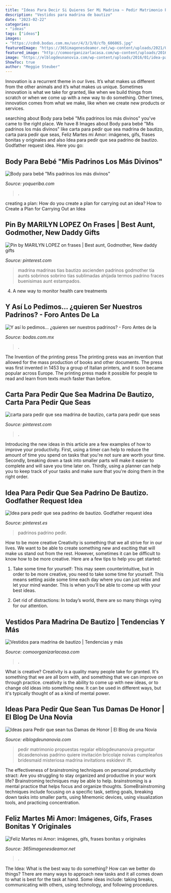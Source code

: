 ```yaml
---
title: "Ideas Para Decir Si Quieres Ser Mi Madrina ~ Pedir Matrimonio Propuestas Regalar Elblogdeunanovia Preguntar Dicasdenoivas Padrino Quiere Invitación Bricolaje Noivas Cumpleaños Bridesmaid Misteriosa Madrina Invitations Eskidevir Ift"
description: "Vestidos para madrina de bautizo"
date: "2023-02-22"
categories:
- "ideas"
tags: ["ideas"]
images:
- "https://cdn0.bodas.com.mx/usr/4/3/3/0/cfb_606065.jpg"
featuredImage: "https://365imagenesdeamor.net/wp-content/uploads/2021/03/Martes17.jpg"
featured_image: "http://comoorganizarlacasa.com/wp-content/uploads/2016/04/Ropa-para-madrina-de-un-bautizo-2018-1.jpg"
image: "https://elblogdeunanovia.com/wp-content/uploads/2016/01/idea-para-preguntar-a-damas-de-honor.jpg"
ShowToc: true
author: "Meggie Steuber"
---
```



Innovation is a recurrent theme in our lives. It’s what makes us different from the other animals and it’s what makes us unique. Sometimes innovation is what we take for granted, like when we build things from scratch or when we come up with a new way to do something. Other times, innovation comes from what we make, like when we create new products or services.

	

		
searching about Body para bebé &quot;Mis padrinos los más divinos&quot; you've came to the right place. We have 8 Images about Body para bebé &quot;Mis padrinos los más divinos&quot; like carta para pedir que sea madrina de bautizo, carta para pedir que seas, Feliz Martes mi Amor: imágenes, gifs, frases bonitas y originales and also Idea para pedir que sea padrino de bautizo. Godfather request idea. Here you go:
		
    
## Body Para Bebé &quot;Mis Padrinos Los Más Divinos&quot;

<img loading=lazy src="https://www.yoqueriba.com/908-large_default/body-para-bebe-mis-padrinos-los-mas-divinos.jpg" onerror="this.onerror=null;this.src='https://tse2.mm.bing.net/th?id=OIP.VBSFy2zekahhvTemypNx_AHaHa&amp;pid=15.1';" alt="Body para bebé &quot;Mis padrinos los más divinos&quot;">

_Source: yoqueriba.com_

>. 

	

creating a plan: How do you create a plan for carrying out an idea?
How to Create a Plan for Carrying Out an Idea

    
## Pin By MARILYN LOPEZ On Frases | Best Aunt, Godmother, New Daddy Gifts

<img loading=lazy src="https://i.pinimg.com/736x/d7/17/db/d717db89c109461965a7ef3472b744c2.jpg" onerror="this.onerror=null;this.src='https://tse3.mm.bing.net/th?id=OIP.jRBUKuYm4p7hH1atYSLBIQHaLJ&amp;pid=15.1';" alt="Pin by MARILYN LOPEZ on frases | Best aunt, Godmother, New daddy gifts">

_Source: pinterest.com_

>madrina madrinas tias bautizo ascienden padrinos godmother tía aunts sobrinos sobrino tías sublimadas ahijada termos padrino fraces buenisimas aunt estampados. 

	

4. A new way to monitor health care treatments

    
## Y Así Lo Pedimos... ¿quieren Ser Nuestros Padrinos? - Foro Antes De La

<img loading=lazy src="https://cdn0.bodas.com.mx/usr/4/3/3/0/cfb_606065.jpg" onerror="this.onerror=null;this.src='https://tse1.mm.bing.net/th?id=OIP.xj42ynj6VZbaifac37q0TAAAAA&amp;pid=15.1';" alt="Y así lo pedimos... ¿quieren ser nuestros padrinos? - Foro Antes de la">

_Source: bodas.com.mx_

>. 

	

The Invention of the printing press
The printing press was an invention that allowed for the mass production of books and other documents. The press was first invented in 1453 by a group of Italian printers, and it soon became popular across Europe. The printing press made it possible for people to read and learn from texts much faster than before.

    
## Carta Para Pedir Que Sea Madrina De Bautizo, Carta Para Pedir Que Seas

<img loading=lazy src="https://i.pinimg.com/736x/99/bc/5e/99bc5eb54010a98b020a82ccd16d67ba.jpg" onerror="this.onerror=null;this.src='https://tse2.mm.bing.net/th?id=OIP.6yK6b5oH3IpSQ-Zdn5dcigHaJ4&amp;pid=15.1';" alt="carta para pedir que sea madrina de bautizo, carta para pedir que seas">

_Source: pinterest.com_

>. 

	

Introducing the new ideas in this article are a few examples of how to improve your productivity. First, using a timer can help to reduce the amount of time you spend on tasks that you're not sure are worth your time. Secondly, breaking down a task into smaller parts will make it easier to complete and will save you time later on. Thirdly, using a planner can help you to keep track of your tasks and make sure that you're doing them in the right order.

    
## Idea Para Pedir Que Sea Padrino De Bautizo. Godfather Request Idea

<img loading=lazy src="https://i.pinimg.com/736x/a5/7d/01/a57d01cfc646bf82929ac345f9f6a251--baptism-ideas-padrinos-bautizo-ideas.jpg?b=t" onerror="this.onerror=null;this.src='https://tse4.mm.bing.net/th?id=OIP.RPiZnyHsxGu75g_Sblnv7gHaI8&amp;pid=15.1';" alt="Idea para pedir que sea padrino de bautizo. Godfather request idea">

_Source: pinterest.es_

>padrinos padrino pedir. 

	

How to be more creative
Creativity is something that we all strive for in our lives. We want to be able to create something new and exciting that will make us stand out from the rest. However, sometimes it can be difficult to know how to be more creative. Here are a few tips to help you get started:
1. Take some time for yourself: This may seem counterintuitive, but in order to be more creative, you need to take some time for yourself. This means setting aside some time each day where you can just relax and let your mind wander. This is when you’ll be able to come up with your best ideas.

2. Get rid of distractions: In today’s world, there are so many things vying for our attention.

    
## Vestidos Para Madrina De Bautizo | Tendencias Y Más

<img loading=lazy src="http://comoorganizarlacasa.com/wp-content/uploads/2016/04/Ropa-para-madrina-de-un-bautizo-2018-1.jpg" onerror="this.onerror=null;this.src='https://tse1.mm.bing.net/th?id=OIP.vCH3FmVYm4DUImPHy7nGBAHaLH&amp;pid=15.1';" alt="Vestidos para madrina de bautizo | Tendencias y más">

_Source: comoorganizarlacasa.com_

>. 

	

What is creative?
Creativity is a quality many people take for granted. It's something that we are all born with, and something that we can improve on through practice. creativity is the ability to come up with new ideas, or to change old ideas into something new. It can be used in different ways, but it's typically thought of as a kind of mental power.

    
## Ideas Para Pedir Que Sean Tus Damas De Honor | El Blog De Una Novia

<img loading=lazy src="https://elblogdeunanovia.com/wp-content/uploads/2016/01/idea-para-preguntar-a-damas-de-honor.jpg" onerror="this.onerror=null;this.src='https://tse2.mm.bing.net/th?id=OIP.dEqXb8lqgmF4k_LmY28NNQHaWW&amp;pid=15.1';" alt="Ideas para Pedir que sean tus Damas de Honor | El Blog de una Novia">

_Source: elblogdeunanovia.com_

>pedir matrimonio propuestas regalar elblogdeunanovia preguntar dicasdenoivas padrino quiere invitación bricolaje noivas cumpleaños bridesmaid misteriosa madrina invitations eskidevir ift. 

	

The effectiveness of brainstroming techniques on personal productivity
stract:
Are you struggling to stay organized and productive in your work life? Brainstroming techniques may be able to help. brainstroming is a mental practice that helps focus and organize thoughts. SomeBrainstroming techniques include focusing on a specific task, setting goals, breaking down tasks into smaller parts, using Mnemonic devices, using visualization tools, and practicing concentration.

    
## Feliz Martes Mi Amor: Imágenes, Gifs, Frases Bonitas Y Originales

<img loading=lazy src="https://365imagenesdeamor.net/wp-content/uploads/2021/03/Martes17.jpg" onerror="this.onerror=null;this.src='https://tse4.mm.bing.net/th?id=OIP.WYBZLkXA3iAW7LuVDMZJawHaKX&amp;pid=15.1';" alt="Feliz Martes mi Amor: imágenes, gifs, frases bonitas y originales">

_Source: 365imagenesdeamor.net_

>. 

	

The Idea: What is the best way to do something?
How can we better do things? There are many ways to approach new tasks and it all comes down to what is best for the task at hand. Some ideas include: taking breaks, communicating with others, using technology, and following procedures.

